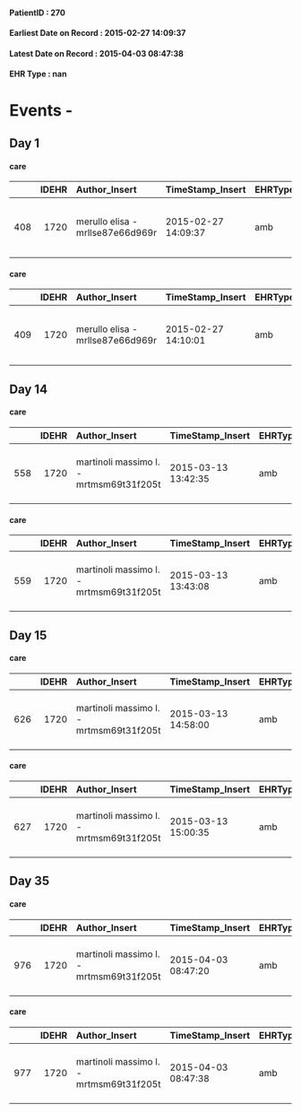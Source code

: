 
#### PatientID : 270
#### Earliest Date on Record : 2015-02-27 14:09:37
#### Latest Date on Record : 2015-04-03 08:47:38
#### EHR Type : nan

# Events - 

## Day 1

#### care
|     |   IDEHR | Author_Insert                    | TimeStamp_Insert    | EHRType   |   PatientID |   IDGESTIONE_AUSILI |   ds_ncons |   opt_annulla_consegna | ds_note_x   | dt_Ric_consegna     | dt_ric_cons_forn    | opt_ausilio                                     |
|----:|--------:|:---------------------------------|:--------------------|:----------|------------:|--------------------:|-----------:|-----------------------:|:------------|:--------------------|:--------------------|:------------------------------------------------|
| 408 |    1720 | merullo elisa - mrllse87e66d969r | 2015-02-27 14:09:37 | amb       |         270 |                 250 |      24723 |                      0 | urgent      | 2015-02-25 00:00:00 | 2015-02-25 00:00:00 | electronic articulated bed with side rails # 14 |

#### care
|     |   IDEHR | Author_Insert                    | TimeStamp_Insert    | EHRType   |   PatientID |   IDGESTIONE_AUSILI |   ds_ncons |   opt_annulla_consegna | ds_note_x   | dt_Ric_consegna     | dt_ric_cons_forn    | opt_ausilio                             |
|----:|--------:|:---------------------------------|:--------------------|:----------|------------:|--------------------:|-----------:|-----------------------:|:------------|:--------------------|:--------------------|:----------------------------------------|
| 409 |    1720 | merullo elisa - mrllse87e66d969r | 2015-02-27 14:10:01 | amb       |         270 |                 251 |      24723 |                      0 | urgent      | 2015-02-25 00:00:00 | 2015-02-25 00:00:00 | antid air mattress with compressor # 16 |


## Day 14

#### care
|     |   IDEHR | Author_Insert                           | TimeStamp_Insert    | EHRType   |   PatientID |   IDGESTIONE_AUSILI |   ds_ncons |   ds_nritiro |   opt_annulla_consegna | ds_note_x   | dt_Ric_consegna     | dt_ric_cons_forn    | dt_ric_ritiro_forn   | opt_ausilio                             |
|----:|--------:|:----------------------------------------|:--------------------|:----------|------------:|--------------------:|-----------:|-------------:|-----------------------:|:------------|:--------------------|:--------------------|:---------------------|:----------------------------------------|
| 558 |    1720 | martinoli massimo l. - mrtmsm69t31f205t | 2015-03-13 13:42:35 | amb       |         270 |                 401 |      24723 |        24742 |                      0 | urgent      | 2015-02-25 00:00:00 | 2015-02-25 00:00:00 | 2015-03-02 00:00:00  | antid air mattress with compressor # 16 |

#### care
|     |   IDEHR | Author_Insert                           | TimeStamp_Insert    | EHRType   |   PatientID |   IDGESTIONE_AUSILI |   ds_ncons |   ds_nritiro |   opt_annulla_consegna | ds_note_x   | dt_Ric_consegna     | dt_ric_cons_forn    | dt_ric_ritiro_forn   | opt_ausilio                                     |
|----:|--------:|:----------------------------------------|:--------------------|:----------|------------:|--------------------:|-----------:|-------------:|-----------------------:|:------------|:--------------------|:--------------------|:---------------------|:------------------------------------------------|
| 559 |    1720 | martinoli massimo l. - mrtmsm69t31f205t | 2015-03-13 13:43:08 | amb       |         270 |                 402 |      24723 |        24742 |                      0 | urgent      | 2015-02-25 00:00:00 | 2015-02-25 00:00:00 | 2015-03-02 00:00:00  | electronic articulated bed with side rails # 14 |


## Day 15

#### care
|     |   IDEHR | Author_Insert                           | TimeStamp_Insert    | EHRType   |   PatientID |   IDGESTIONE_AUSILI |   ds_ncons |   ds_nritiro |   opt_annulla_consegna | ds_note_x   | dt_Ric_consegna     | dt_ric_cons_forn    | dt_ric_ritiro       | dt_ric_ritiro_forn   | opt_ausilio                             |
|----:|--------:|:----------------------------------------|:--------------------|:----------|------------:|--------------------:|-----------:|-------------:|-----------------------:|:------------|:--------------------|:--------------------|:--------------------|:---------------------|:----------------------------------------|
| 626 |    1720 | martinoli massimo l. - mrtmsm69t31f205t | 2015-03-13 14:58:00 | amb       |         270 |                 469 |      24723 |        24742 |                      0 | urgent      | 2015-02-25 00:00:00 | 2015-02-25 00:00:00 | 2015-03-02 00:00:00 | 2015-03-02 00:00:00  | antid air mattress with compressor # 16 |

#### care
|     |   IDEHR | Author_Insert                           | TimeStamp_Insert    | EHRType   |   PatientID |   IDGESTIONE_AUSILI |   ds_ncons |   ds_nritiro |   opt_annulla_consegna | ds_note_x   | dt_Ric_consegna     | dt_ric_cons_forn    | dt_ric_ritiro       | dt_ric_ritiro_forn   | opt_ausilio                                     |
|----:|--------:|:----------------------------------------|:--------------------|:----------|------------:|--------------------:|-----------:|-------------:|-----------------------:|:------------|:--------------------|:--------------------|:--------------------|:---------------------|:------------------------------------------------|
| 627 |    1720 | martinoli massimo l. - mrtmsm69t31f205t | 2015-03-13 15:00:35 | amb       |         270 |                 470 |      24723 |        24742 |                      0 | urgent      | 2015-02-25 00:00:00 | 2015-02-25 00:00:00 | 2015-03-02 00:00:00 | 2015-03-02 00:00:00  | electronic articulated bed with side rails # 14 |


## Day 35

#### care
|     |   IDEHR | Author_Insert                           | TimeStamp_Insert    | EHRType   |   PatientID |   IDGESTIONE_AUSILI |   ds_ncons |   ds_nbolla | dt_consegna         |   ds_nritiro |   opt_annulla_consegna | ds_note_x   | dt_Ric_consegna     | dt_ric_cons_forn    | dt_ric_ritiro       | dt_ric_ritiro_forn   | opt_ausilio                             |
|----:|--------:|:----------------------------------------|:--------------------|:----------|------------:|--------------------:|-----------:|------------:|:--------------------|-------------:|-----------------------:|:------------|:--------------------|:--------------------|:--------------------|:---------------------|:----------------------------------------|
| 976 |    1720 | martinoli massimo l. - mrtmsm69t31f205t | 2015-04-03 08:47:20 | amb       |         270 |                 819 |      24723 |         196 | 2015-02-26 00:00:00 |        24742 |                      0 | urgent      | 2015-02-25 00:00:00 | 2015-02-25 00:00:00 | 2015-03-02 00:00:00 | 2015-03-02 00:00:00  | antid air mattress with compressor # 16 |

#### care
|     |   IDEHR | Author_Insert                           | TimeStamp_Insert    | EHRType   |   PatientID |   IDGESTIONE_AUSILI |   ds_ncons |   ds_nbolla | dt_consegna         |   ds_nritiro |   opt_annulla_consegna | ds_note_x   | dt_Ric_consegna     | dt_ric_cons_forn    | dt_ric_ritiro       | dt_ric_ritiro_forn   | opt_ausilio                                     |
|----:|--------:|:----------------------------------------|:--------------------|:----------|------------:|--------------------:|-----------:|------------:|:--------------------|-------------:|-----------------------:|:------------|:--------------------|:--------------------|:--------------------|:---------------------|:------------------------------------------------|
| 977 |    1720 | martinoli massimo l. - mrtmsm69t31f205t | 2015-04-03 08:47:38 | amb       |         270 |                 820 |      24723 |         196 | 2015-02-26 00:00:00 |        24742 |                      0 | urgent      | 2015-02-25 00:00:00 | 2015-02-25 00:00:00 | 2015-03-02 00:00:00 | 2015-03-02 00:00:00  | electronic articulated bed with side rails # 14 |


